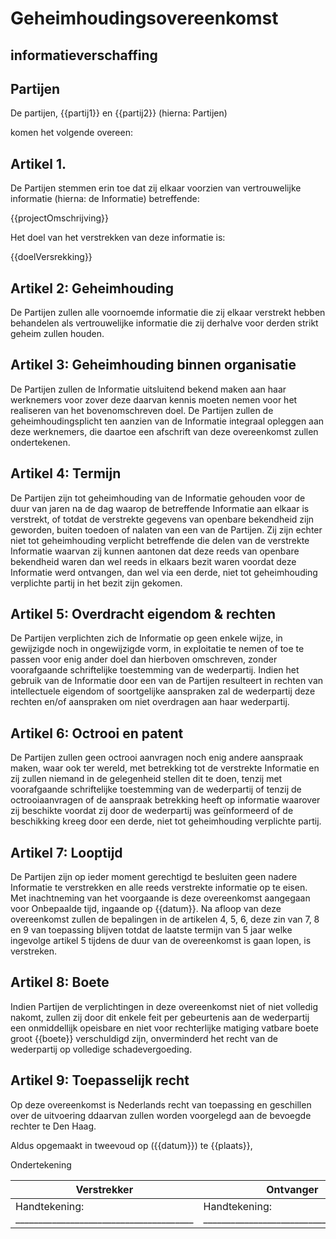 # Geheimhoudingsovereenkomst

## informatieverschaffing

## Partijen
De partijen, {{partij1}} en {{partij2}} (hierna: Partijen)

komen het volgende overeen:

## Artikel 1. 
De Partijen stemmen erin toe dat zij elkaar voorzien van vertrouwelijke informatie (hierna: de Informatie) betreffende:

{{projectOmschrijving}}

Het doel van het verstrekken van deze informatie is:

{{doelVersrekking}} 

## Artikel 2: Geheimhouding
De Partijen zullen alle voornoemde informatie die zij elkaar verstrekt hebben behandelen als vertrouwelijke informatie die zij derhalve voor derden strikt geheim zullen houden.

## Artikel 3: Geheimhouding binnen organisatie
De Partijen zullen de Informatie uitsluitend bekend maken aan haar werknemers voor zover deze daarvan kennis moeten nemen voor het realiseren van het bovenomschreven doel. De Partijen zullen de geheimhoudingsplicht ten aanzien van de Informatie integraal opleggen aan deze werknemers, die daartoe een afschrift van deze overeenkomst zullen ondertekenen.

## Artikel 4: Termijn
De Partijen zijn tot geheimhouding van de Informatie gehouden voor de duur van <Duur geheimhouding> jaren na de dag waarop de betreffende Informatie aan elkaar is verstrekt, of totdat de verstrekte gegevens van openbare bekendheid zijn geworden, buiten toedoen of nalaten van een van de Partijen. Zij zijn echter niet tot geheimhouding verplicht betreffende die delen van de verstrekte Informatie waarvan zij kunnen aantonen dat deze reeds van openbare bekendheid waren dan wel reeds in elkaars bezit waren voordat deze Informatie werd ontvangen, dan wel via een derde, niet tot geheimhouding verplichte partij in het bezit zijn gekomen.

## Artikel 5: Overdracht eigendom & rechten
De Partijen verplichten zich de Informatie op geen enkele wijze, in gewijzigde noch in ongewijzigde vorm, in exploitatie te nemen of toe te passen voor enig ander doel dan hierboven omschreven, zonder voorafgaande schriftelijke toestemming van de wederpartij. Indien het gebruik van de Informatie door een van de Partijen resulteert in rechten van intellectuele eigendom of soortgelijke aanspraken zal de wederpartij deze rechten en/of aanspraken om niet overdragen aan haar wederpartij. 

## Artikel 6: Octrooi en patent
De Partijen zullen geen octrooi aanvragen noch enig andere aanspraak maken, waar ook ter wereld, met betrekking tot de verstrekte Informatie en zij zullen niemand in de gelegenheid stellen dit te doen, tenzij met voorafgaande schriftelijke toestemming van de wederpartij of tenzij de octrooiaanvragen of de aanspraak betrekking heeft op informatie waarover zij beschikte voordat zij door de wederpartij was geïnformeerd of de beschikking kreeg door een derde, niet tot geheimhouding verplichte partij.

## Artikel 7: Looptijd 
De Partijen zijn op ieder moment gerechtigd te besluiten geen nadere Informatie te verstrekken en alle reeds verstrekte informatie op te eisen. Met inachtneming van het voorgaande is deze overeenkomst aangegaan voor Onbepaalde tijd, ingaande op {{datum}}. Na afloop van deze overeenkomst zullen de bepalingen in de artikelen 4, 5, 6, deze zin van 7, 8 en 9 van toepassing blijven totdat de laatste termijn van 5 jaar welke ingevolge artikel 5 tijdens de duur van de overeenkomst is gaan lopen, is verstreken. 

## Artikel 8: Boete
Indien Partijen de verplichtingen in deze overeenkomst niet of niet volledig nakomt, zullen zij door dit enkele feit per gebeurtenis aan de wederpartij een onmiddellijk opeisbare en niet voor rechterlijke matiging vatbare boete groot {{boete}} verschuldigd zijn, onverminderd het recht van de wederpartij op volledige schadevergoeding.

## Artikel 9: Toepasselijk recht
Op deze overeenkomst is Nederlands recht van toepassing en geschillen over de uitvoering ddaarvan zullen worden voorgelegd aan de bevoegde rechter te Den Haag.

Aldus opgemaakt in tweevoud op ({{datum}}) te  {{plaats}},

Ondertekening

| Verstrekker | Ontvanger | 
|-------------|-----------| 
|Handtekening: _______________________________________|Handtekening: _______________________________________| 
